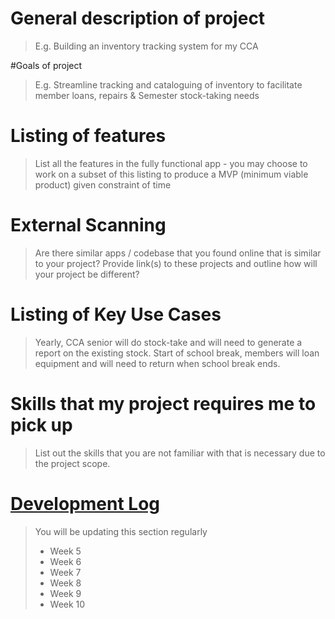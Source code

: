 # General description of project
> E.g. Building an inventory tracking system for my CCA

#Goals of project
> E.g. Streamline tracking and cataloguing of inventory to facilitate member loans, repairs & Semester stock-taking needs

# Listing of features
> List all the features in the fully functional app - you may choose to work on a subset of this listing to produce a MVP (minimum viable product) given constraint of time

# External Scanning
> Are there similar apps / codebase that you found online that is similar to your project?  Provide link(s) to these projects and outline how will your project be different?

# Listing of Key Use Cases
> Yearly, CCA senior will do stock-take and will need to generate a report on the existing stock.
> Start of school break, members will loan equipment and will need to return when school break ends.

# Skills that my project requires me to pick up
> List out the skills that you are not familiar with that is necessary due to the project scope.

# [Development Log](/devlog.md)
> You will be updating this section regularly
> - Week 5
> - Week 6
> - Week 7
> - Week 8
> - Week 9
> - Week 10

